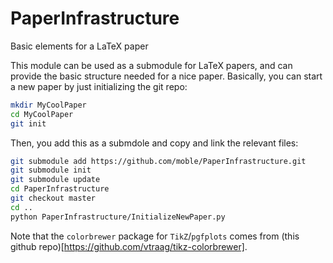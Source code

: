 PaperInfrastructure
===================

Basic elements for a LaTeX paper

This module can be used as a submodule for LaTeX papers, and can
provide the basic structure needed for a nice paper.  Basically, you
can start a new paper by just initializing the git repo:
```bash
mkdir MyCoolPaper
cd MyCoolPaper
git init
```
Then, you add this as a submdole and copy and link the relevant files:
```bash
git submodule add https://github.com/moble/PaperInfrastructure.git
git submodule init
git submodule update
cd PaperInfrastructure
git checkout master
cd ..
python PaperInfrastructure/InitializeNewPaper.py
```

Note that the `colorbrewer` package for `TikZ`/`pgfplots` comes from
(this github repo)[https://github.com/vtraag/tikz-colorbrewer].